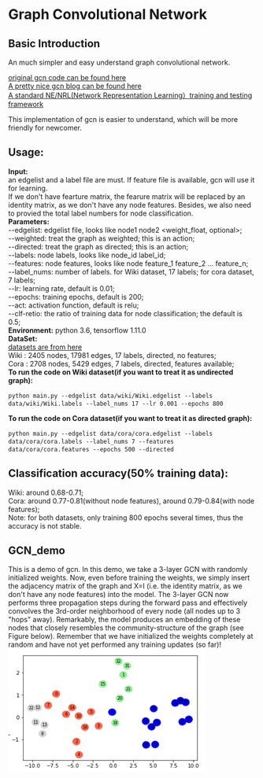 # Graph Convolutional Network  
## Basic Introduction  
An much simpler and easy understand graph convolutional network.  

[original gcn code can be found here](https://github.com/tkipf/gcn)  
[A pretty nice gcn blog can be found here](https://tkipf.github.io/graph-convolutional-networks/)  
[A standard NE/NRL(Network Representation Learning）training and testing framework](https://github.com/thunlp/OpenNE)  

This implementation of gcn is easier to understand, which will be more friendly for newcomer.  

## Usage:  
**Input:**  
an edgelist and a label file are must. If feature file is available, gcn will use it for learning.  
If we don't have fearture matrix, the fearure matrix will be replaced by an identity matrix, as we don't have any node features. Besides, we also need to provied the total label numbers for node classification.  
**Parameters:**  
--edgelist: edgelist file, looks like node1 node2 <weight_float, optional>;  
--weighted: treat the graph as weighted; this is an action;  
--directed: treat the graph as directed; this is an action;  
--labels: node labels, looks like node_id label_id;  
--features: node features, looks like node feature_1 feature_2 ... feature_n;  
--label_nums: number of labels. for Wiki dataset, 17 labels; for cora dataset, 7 labels;  
--lr: learning rate, default is 0.01;  
--epochs: training epochs, default is 200;  
--act: activation function, default is relu;  
--clf-retio: the ratio of training data for node classification; the default is 0.5;   
**Environment:** python 3.6, tensorflow 1.11.0  
**DataSet:**  
[datasets are from here](https://github.com/thunlp/OpenNE)  
Wiki : 2405 nodes, 17981 edges, 17 labels, directed, no features;  
Cora : 2708 nodes, 5429 edges, 7 labels, directed, features available;  
**To run the code on Wiki dataset(if you want to treat it as undirected graph):**  
```
python main.py --edgelist data/wiki/Wiki.edgelist --labels data/wiki/Wiki.labels --label_nums 17 --lr 0.001 --epochs 800  
```  
**To run the code on Cora dataset(if you want to treat it as directed graph):**  
```
python main.py --edgelist data/cora/cora.edgelist --labels data/cora/cora.labels --label_nums 7 --features data/cora/cora.features --epochs 500 --directed   
```  
## Classification accuracy(50% training data):
Wiki: around 0.68-0.71;  
Cora: around 0.77-0.81(without node features), around 0.79-0.84(with node features);  
Note: for both datasets, only training 800 epochs several times, thus the accuracy is not stable.    

## GCN_demo  
This is a demo of gcn. In this demo, we take a 3-layer GCN with randomly initialized weights. Now, even before training the weights, we simply insert the adjacency matrix of the graph and X=I (i.e. the identity matrix, as we don't have any node features) into the model. The 3-layer GCN now performs three propagation steps during the forward pass and effectively convolves the 3rd-order neighborhood of every node (all nodes up to 3 "hops" away). Remarkably, the model produces an embedding of these nodes that closely resembles the community-structure of the graph (see Figure below). Remember that we have initialized the weights completely at random and have not yet performed any training updates (so far)! 
<img src="https://github.com/cherisyu/gcn/blob/master/QQ20190101-170849%402x.png" width="400" height="250" alt="图片加载失败时，显示这段字"/>  
